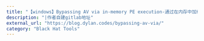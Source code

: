 ```yaml
---
title: "【windows】Bypassing AV via in-memory PE execution-通过在内存中加载多次XOR后的payload来bypass杀软"
description: "|作者自建gitlab地址"
external_url: "https://blog.dylan.codes/bypassing-av-via/"
category: "Black Hat Tools"
---
```

